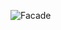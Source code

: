 ![Facade](https://user-images.githubusercontent.com/69672253/175769397-cdf86f66-dd15-4709-a1aa-03fdf35f41e0.png)

